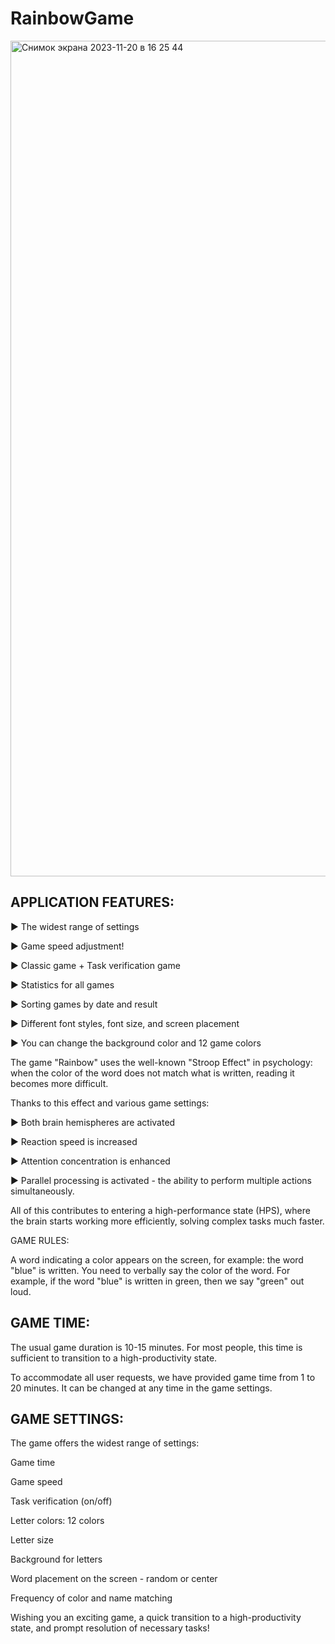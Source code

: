 # RainbowGame

<img width="1337" alt="Снимок экрана 2023-11-20 в 16 25 44" src="https://github.com/Vanopr/RainbowGame/assets/118197831/70fd8c0e-e027-4f51-b381-08a722402f2c">



## APPLICATION FEATURES:
► The widest range of settings

► Game speed adjustment!

► Classic game + Task verification game

► Statistics for all games

► Sorting games by date and result

► Different font styles, font size, and screen placement

► You can change the background color and 12 game colors

The game "Rainbow" uses the well-known "Stroop Effect" in psychology: when the color of the word does not match what is written, reading it becomes more difficult.

Thanks to this effect and various game settings:

► Both brain hemispheres are activated

► Reaction speed is increased

► Attention concentration is enhanced

► Parallel processing is activated - the ability to perform multiple actions simultaneously.

All of this contributes to entering a high-performance state (HPS), where the brain starts working more efficiently, solving complex tasks much faster.

GAME RULES:

A word indicating a color appears on the screen, for example: the word "blue" is written. You need to verbally say the color of the word. For example, if the word "blue" is written in green, then we say "green" out loud.

## GAME TIME:

The usual game duration is 10-15 minutes. For most people, this time is sufficient to transition to a high-productivity state.

To accommodate all user requests, we have provided game time from 1 to 20 minutes. It can be changed at any time in the game settings.

## GAME SETTINGS:

The game offers the widest range of settings:

Game time

Game speed

Task verification (on/off)

Letter colors: 12 colors

Letter size

Background for letters

Word placement on the screen - random or center

Frequency of color and name matching

Wishing you an exciting game, a quick transition to a high-productivity state, and prompt resolution of necessary tasks!
